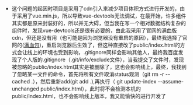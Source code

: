  - 这个问题的起因时项目是采用了cdn引入来减少项目体积方式进行开发的，由于采用了vue.min.js，所以导致vue-devtools无法调试，在最开始，许多组件其实都是原来封装好的，所以并无大碍，但当我在写一个相对数据结构复杂的组件时，发现vue-devtools还是很有必要的，由此我采用了官网的满血版cdn，但还是没有用（也可能是因为浏览器没有重启的原因），最终我选择了官网的([满血包](https://v2.cn.vuejs.org/js/vue.js))，重启浏览器后生效了，但这种直接改了public/index.html的方式会让线上的环境也受到影响，.gitignore同样会影响其他人，最终我百度发现了个人版的.gitignore（.git/info/exclude文件），当我提交了文件时，发现被忽略的public/index.html其实是被删除了，这也会影响线上，最终，我找到了忽略某一文件的命令，首先将所有文件取消status观测（git rm -r --cached .），然后重新add(git add .),再执行（ git update-index --assume-unchanged public/index.html），此时将不会检测本机的public/index.html，也不会影响线上版本，我又能愉快的进行开发了
